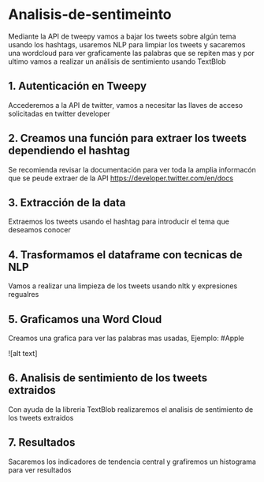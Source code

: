 # Analisis-de-sentimeinto
Mediante la API de tweepy vamos a bajar los tweets sobre algún tema usando los hashtags, usaremos NLP para limpiar los tweets y sacaremos una  wordcloud para ver graficamente las palabras que se repiten mas y por ultimo vamos a realizar un análisis de sentimiento usando TextBlob

## 1. Autenticación en Tweepy
Accederemos a la API de twitter, vamos a necesitar las llaves de acceso solicitadas en twitter developer

## 2. Creamos una función para extraer los tweets dependiendo el hashtag
Se recomienda revisar la documentación para ver toda la amplia informacón que se peude extraer de la API https://developer.twitter.com/en/docs

## 3. Extracción de la data
Extraemos los tweets usando el hashtag para introducir el tema que deseamos conocer

## 4. Trasformamos el dataframe con tecnicas de NLP
Vamos a realizar una limpieza de los tweets usando nltk y expresiones regualres

## 5. Graficamos una Word Cloud
Creamos una grafica para ver las palabras mas usadas, Ejemplo: #Apple

![alt text]

## 6. Analisis de sentimiento de los tweets extraidos
Con ayuda de la libreria TextBlob realizaremos el analisis de sentimiento de los tweets extraidos

## 7. Resultados
Sacaremos los indicadores de tendencia central y grafiremos un histograma para ver resultados
